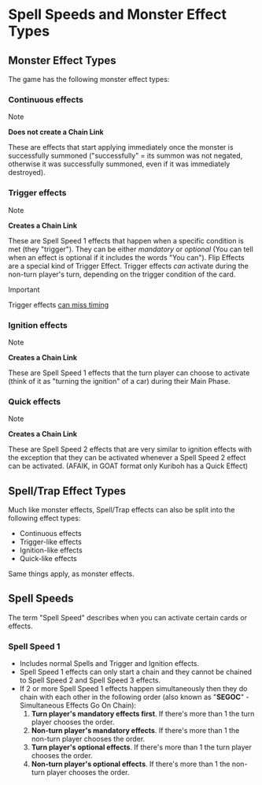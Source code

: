 # Spell Speeds and Monster Effect Types

## Monster Effect Types

The game has the following monster effect types:

### Continuous effects

> [!NOTE]
> **Does not create a Chain Link**

These are effects that start applying immediately once the monster is successfully summoned 
("successfully" = its summon was not negated, otherwise it was successfully summoned, even if it 
was immediately destroyed).

### Trigger effects

> [!NOTE]
> **Creates a Chain Link**

These are Spell Speed 1 effects that happen when a specific condition is met (they "trigger"). 
They can be either *mandatory* or *optional* (You can tell when an effect is optional if it includes 
the words "You can"). Flip Effects are a special kind of Trigger Effect. Trigger effects _can_ 
activate during the non-turn player's turn, depending on the trigger condition of the card.

> [!IMPORTANT] 
>Trigger effects [can miss timing](./Missing%20Timing.md)

### Ignition effects

> [!NOTE]
> **Creates a Chain Link**

These are Spell Speed 1 effects that the turn player can choose to activate (think of it as 
"turning the ignition" of a car) during their Main Phase. 

### Quick effects

> [!NOTE]
> **Creates a Chain Link**

These are Spell Speed 2 effects that are very similar to ignition effects with the exception that 
they can be activated whenever a Spell Speed 2 effect can be activated. (AFAIK, in GOAT format only 
Kuriboh has a Quick Effect) 

## Spell/Trap Effect Types

Much like monster effects, Spell/Trap effects can also be split into the following effect types:

* Continuous effects
* Trigger-like effects
* Ignition-like effects
* Quick-like effects

Same things apply, as monster effects.


## Spell Speeds

The term "Spell Speed" describes when you can activate certain cards or effects.

### Spell Speed 1

* Includes normal Spells and Trigger and Ignition effects. 
* Spell Speed 1 effects can only start a chain and they cannot be chained to Spell Speed 2 and Spell Speed 3 effects.
* If 2 or more Spell Speed 1 effects happen simultaneously then they do chain with each other in the following order (also known as "**SEGOC**" - Simultaneous Effects Go On Chain):
  1. **Turn player's mandatory effects first**. If there's more than 1 the turn player chooses the order.
  2. **Non-turn player's mandatory effects**. If there's more than 1 the non-turn player chooses the order.
  3. **Turn player's optional effects**. If there's more than 1 the turn player chooses the order.
  4. **Non-turn player's optional effects**. If there's more than 1 the non-turn player chooses the order.